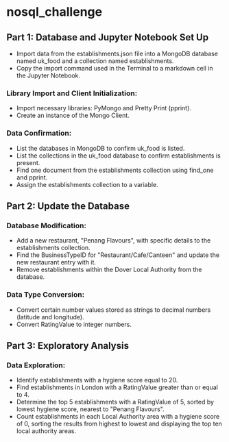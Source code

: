 # nosql_challenge

## Part 1: Database and Jupyter Notebook Set Up
- Import data from the establishments.json file into a MongoDB database named uk_food and a collection named establishments.
- Copy the import command used in the Terminal to a markdown cell in the Jupyter Notebook.

###  Library Import and Client Initialization:
- Import necessary libraries: PyMongo and Pretty Print (pprint).
- Create an instance of the Mongo Client.

### Data Confirmation:
- List the databases in MongoDB to confirm uk_food is listed.
- List the collections in the uk_food database to confirm establishments is present.
- Find one document from the establishments collection using find_one and pprint.
- Assign the establishments collection to a variable.

## Part 2: Update the Database
### Database Modification:
- Add a new restaurant, "Penang Flavours", with specific details to the establishments collection.
- Find the BusinessTypeID for "Restaurant/Cafe/Canteen" and update the new restaurant entry with it.
- Remove establishments within the Dover Local Authority from the database.

### Data Type Conversion:
- Convert certain number values stored as strings to decimal numbers (latitude and longitude).
- Convert RatingValue to integer numbers.

## Part 3: Exploratory Analysis
### Data Exploration:
- Identify establishments with a hygiene score equal to 20.
- Find establishments in London with a RatingValue greater than or equal to 4.
- Determine the top 5 establishments with a RatingValue of 5, sorted by lowest hygiene score, nearest to "Penang Flavours".
- Count establishments in each Local Authority area with a hygiene score of 0, sorting the results from highest to lowest and displaying the top ten local authority areas.
